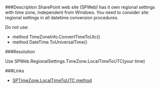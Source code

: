 ﻿<properties 
	pageTitle="RESP510253: UTC time is used" 
    pageName="resp510253"
    parentPageId="csharp"
/>

###Description
SharePoint web site (SPWeb) has it own regional settings with time zone, independent from Windows. You need to consider site regional settings in all datetime conversion procedures.

Do not use:

- method TimeZoneInfo.ConvertTimeToUtc()
- method DateTime.ToUniversalTime()

###Resolution

Use SPWeb.RegionalSettings.TimeZone.LocalTimeToUTC(your time)

###Links
- [SPTimeZone.LocalTimeToUTC method](https://msdn.microsoft.com/en-us/library/microsoft.sharepoint.sptimezone.localtimetoutc.aspx)